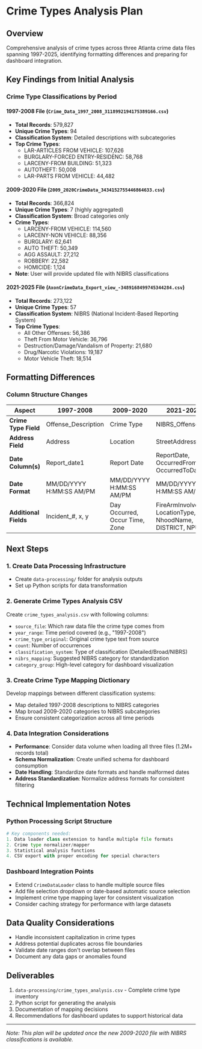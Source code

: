 # Crime Types Analysis Plan

## Overview
Comprehensive analysis of crime types across three Atlanta crime data files spanning 1997-2025, identifying formatting differences and preparing for dashboard integration.

## Key Findings from Initial Analysis

### Crime Type Classifications by Period

#### 1997-2008 File (`Crime_Data_1997_2008_3118992194175389166.csv`)
- **Total Records**: 579,827
- **Unique Crime Types**: 94
- **Classification System**: Detailed descriptions with subcategories
- **Top Crime Types**:
  - LAR-ARTICLES FROM VEHICLE: 107,626
  - BURGLARY-FORCED ENTRY-RESIDENC: 58,768
  - LARCENY-FROM BUILDING: 51,323
  - AUTOTHEFT: 50,008
  - LAR-PARTS FROM VEHICLE: 44,482

#### 2009-2020 File (`2009_2020CrimeData_3434152755446864633.csv`)
- **Total Records**: 366,824
- **Unique Crime Types**: 7 (highly aggregated)
- **Classification System**: Broad categories only
- **Crime Types**:
  - LARCENY-FROM VEHICLE: 114,560
  - LARCENY-NON VEHICLE: 88,356
  - BURGLARY: 62,641
  - AUTO THEFT: 50,349
  - AGG ASSAULT: 27,212
  - ROBBERY: 22,582
  - HOMICIDE: 1,124
- **Note**: User will provide updated file with NIBRS classifications

#### 2021-2025 File (`AxonCrimeData_Export_view_-3489168499745344284.csv`)
- **Total Records**: 273,122
- **Unique Crime Types**: 57
- **Classification System**: NIBRS (National Incident-Based Reporting System)
- **Top Crime Types**:
  - All Other Offenses: 56,386
  - Theft From Motor Vehicle: 36,796
  - Destruction/Damage/Vandalism of Property: 21,680
  - Drug/Narcotic Violations: 19,187
  - Motor Vehicle Theft: 18,514

## Formatting Differences

### Column Structure Changes

| Aspect | 1997-2008 | 2009-2020 | 2021-2025 |
|--------|-----------|-----------|-----------|
| **Crime Type Field** | Offense_Description | Crime Type | NIBRS_Offense |
| **Address Field** | Address | Location | StreetAddress |
| **Date Column(s)** | Report_date1 | Report Date | ReportDate, OccurredFromDate, OccurredToDate |
| **Date Format** | MM/DD/YYYY H:MM:SS AM/PM | MM/DD/YYYY H:MM:SS AM/PM | MM/DD/YYYY H:MM:SS AM/PM |
| **Additional Fields** | Incident_#, x, y | Day Occurred, Occur Time, Zone | FireArmInvolved, LocationType, Beat, NhoodName, DISTRICT, NPU |

## Next Steps

### 1. Create Data Processing Infrastructure
- Create `data-processing/` folder for analysis outputs
- Set up Python scripts for data transformation

### 2. Generate Crime Types Analysis CSV
Create `crime_types_analysis.csv` with following columns:
- `source_file`: Which raw data file the crime type comes from
- `year_range`: Time period covered (e.g., "1997-2008")
- `crime_type_original`: Original crime type text from source
- `count`: Number of occurrences
- `classification_system`: Type of classification (Detailed/Broad/NIBRS)
- `nibrs_mapping`: Suggested NIBRS category for standardization
- `category_group`: High-level category for dashboard visualization

### 3. Create Crime Type Mapping Dictionary
Develop mappings between different classification systems:
- Map detailed 1997-2008 descriptions to NIBRS categories
- Map broad 2009-2020 categories to NIBRS subcategories
- Ensure consistent categorization across all time periods

### 4. Data Integration Considerations
- **Performance**: Consider data volume when loading all three files (1.2M+ records total)
- **Schema Normalization**: Create unified schema for dashboard consumption
- **Date Handling**: Standardize date formats and handle malformed dates
- **Address Standardization**: Normalize address formats for consistent filtering

## Technical Implementation Notes

### Python Processing Script Structure
```python
# Key components needed:
1. Data loader class extension to handle multiple file formats
2. Crime type normalizer/mapper
3. Statistical analysis functions
4. CSV export with proper encoding for special characters
```

### Dashboard Integration Points
- Extend `CrimeDataLoader` class to handle multiple source files
- Add file selection dropdown or date-based automatic source selection
- Implement crime type mapping layer for consistent visualization
- Consider caching strategy for performance with large datasets

## Data Quality Considerations
- Handle inconsistent capitalization in crime types
- Address potential duplicates across file boundaries
- Validate date ranges don't overlap between files
- Document any data gaps or anomalies found

## Deliverables
1. `data-processing/crime_types_analysis.csv` - Complete crime type inventory
2. Python script for generating the analysis
3. Documentation of mapping decisions
4. Recommendations for dashboard updates to support historical data

---
*Note: This plan will be updated once the new 2009-2020 file with NIBRS classifications is available.*